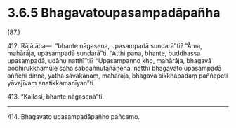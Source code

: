 # 3.6.5 Bhagavatoupasampadāpañha

(87.)

412\. Rājā āha—  “bhante nāgasena, upasampadā sundarā”ti? “Āma, mahārāja, upasampadā sundarā”ti. “Atthi pana, bhante, buddhassa upasampadā, udāhu natthī”ti? “Upasampanno kho, mahārāja, bhagavā bodhirukkhamūle saha sabbaññutañāṇena, natthi bhagavato upasampadā aññehi dinnā, yathā sāvakānaṃ, mahārāja, bhagavā sikkhāpadaṃ paññapeti yāvajīvaṃ anatikkamanīyan”ti.

413\. “Kallosi, bhante nāgasenā”ti.

---

414\. Bhagavato upasampadāpañho pañcamo.
